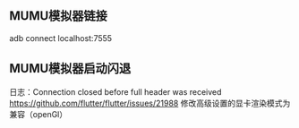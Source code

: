 ## MUMU模拟器链接
adb connect localhost:7555

## MUMU模拟器启动闪退
日志：Connection closed before full header was received
https://github.com/flutter/flutter/issues/21988
修改高级设置的显卡渲染模式为兼容（openGl）